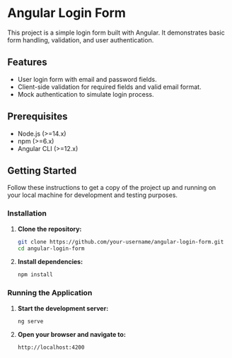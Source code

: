 # Angular Login Form

This project is a simple login form built with Angular. It demonstrates basic form handling, validation, and user authentication.

## Features

- User login form with email and password fields.
- Client-side validation for required fields and valid email format.
- Mock authentication to simulate login process.

## Prerequisites

- Node.js (>=14.x)
- npm (>=6.x)
- Angular CLI (>=12.x)

## Getting Started

Follow these instructions to get a copy of the project up and running on your local machine for development and testing purposes.

### Installation

1. **Clone the repository:**

    ```bash
    git clone https://github.com/your-username/angular-login-form.git
    cd angular-login-form
    ```

2. **Install dependencies:**

    ```bash
    npm install
    ```

### Running the Application

1. **Start the development server:**

    ```bash
    ng serve
    ```

2. **Open your browser and navigate to:**

    ```
    http://localhost:4200
    ```



